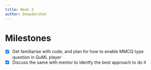 ```yaml
---
title: Week 3
author: Deepdarshan
---
```


# Milestones

- [x] Get familiarise with code, and plan for how to enable MMCQ type question in QuML player
- [x] Discuss the same with mentor to identfy the best approach to do it
